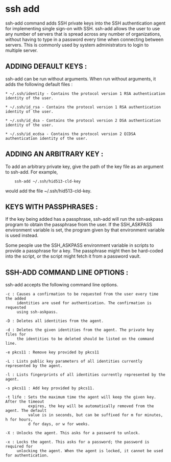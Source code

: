 # ssh add 
ssh-add command adds SSH private keys  into the SSH authentication agent for
implementing single sign-on with SSH. ssh-add allows the user to use any number
of servers that is spread across any number of organizations, without having to
type in a password every time when connecting between servers. This is commonly 
used by system administrators to login to multiple server. 

## ADDING DEFAULT KEYS :
ssh-add can be run without arguments. When run without arguments, it adds the 
following default files :

	* ~/.ssh/identity - Contains the protocol version 1 RSA authentication identity of the user.

	* ~/.ssh/id_rsa - Contains the protocol version 1 RSA authentication identity of the user.

	* ~/.ssh/id_dsa - Contains the protocol version 2 DSA authentication identity of the user.

	* ~/.ssh/id_ecdsa - Contains the protocol version 2 ECDSA authentication identity of the user.


## ADDING AN ARBITRARY KEY :
To add an arbitrary private key, give the path of the key file as an argument 
to ssh-add. For example,

        ssh-add ~/.ssh/hid513-cld-key

would add the file ~/.ssh/hid513-cld-key.

## KEYS WITH PASSPHRASES :
If the key being added has a passphrase, ssh-add will run the ssh-askpass 
program to obtain the passphrase from the user. If the SSH_ASKPASS 
environment variable is set, the program given by that environment variable is
used instead.

Some people use the SSH_ASKPASS environment variable in scripts to provide a 
passphrase for a key. The passphrase might then be hard-coded into the script,
or the script might fetch it from a password vault.

## SSH-ADD COMMAND LINE OPTIONS :
ssh-add accepts the following command line options.

    -c : Causes a confirmation to be requested from the user every time the added 
         identities are used for authentication. The confirmation is requested 
         using ssh-askpass.

    -D : Deletes all identities from the agent.

    -d : Deletes the given identities from the agent. The private key files for 
         the identities to be deleted should be listed on the command line.

    -e pkcs11 : Remove key provided by pkcs11

    -L : Lists public key parameters of all identities currently represented by the agent.

    -l : Lists fingerprints of all identities currently represented by the agent.

    -s pkcs11 : Add key provided by pkcs11.

    -t life : Sets the maximum time the agent will keep the given key. After the timeout 
              expires, the key will be automatically removed from the agent. The default 
              value is in seconds, but can be suffixed for m for minutes, h for hours, 
              d for days, or w for weeks.

    -X : Unlocks the agent. This asks for a password to unlock.

    -x : Locks the agent. This asks for a password; the password is required for 
         unlocking the agent. When the agent is locked, it cannot be used for authentication.
